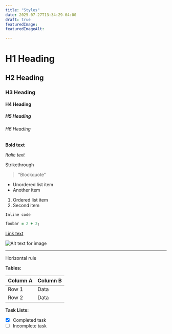 ```yaml
---
title: "Styles"
date: 2025-07-27T13:34:29-04:00
draft: true
featuredImage:
featuredImageAlt:

---
```


# H1 Heading
## H2 Heading
### H3 Heading
#### H4 Heading
##### H5 Heading
###### H6 Heading

**Bold text**

*Italic text*

~~Strikethrough~~

> "Blockquote"

- Unordered list item
- Another item

1. Ordered list item
2. Second item

`Inline code`

```ruby {style=catppuccin-macchiato}
foobar = 2 + 2;
```

[Link text](https://example.com)

![Alt text for image](/images/2024-12-19/cyclist-multitasking-bw.jpg)

---

Horizontal rule

**Tables:**

| Column A | Column B |
|----------|----------|
| Row 1    | Data     |
| Row 2    | Data     |

**Task Lists:**
- [x] Completed task
- [ ] Incomplete task
